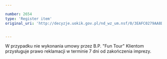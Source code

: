 ```yaml
---

number: 2654
type: 'Register item'
original_uri: 'http://decyzje.uokik.gov.pl/nd_wz_um.nsf/0/3EAFC0279AA8D5CFC125792E0043648D?OpenDocument'


---
```


W przypadku nie wykonania umowy przez B.P. "Fun Tour" Klientom przysługuje prawo reklamacji w terminie 7 dni od zakończenia imprezy.
